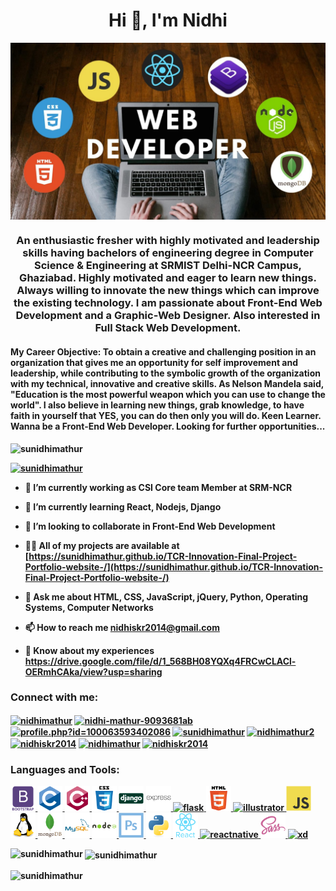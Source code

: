 <h1 align="center">Hi 👋, I'm Nidhi</h1>
<img src="Web dev.jpeg" align="center" alt="image">
<h3 align="center">An enthusiastic fresher with highly motivated and leadership skills having bachelors of engineering degree in Computer Science & Engineering at SRMIST Delhi-NCR Campus, Ghaziabad.
Highly motivated and eager to learn new things. Always willing to innovate the new things which can improve the existing technology.
I am passionate about Front-End Web Development and a Graphic-Web Designer. Also interested in Full Stack Web Development.</h3>

<h4><b>My Career Objective:<b>
To obtain a creative and challenging position in an organization that gives me an opportunity for self improvement and leadership, while contributing to the symbolic growth of the organization with my technical, innovative and creative skills.
As Nelson Mandela said, "Education is the most powerful weapon which you can use to change the world". I also believe in learning new things, grab knowledge, to have faith in yourself that YES, you can do then only you will do.
Keen Learner. Wanna be a Front-End Web Developer. Looking for further opportunities...</h4>

<p align="left"> <img src="https://komarev.com/ghpvc/?username=sunidhimathur&label=Profile%20views&color=0e75b6&style=flat" alt="sunidhimathur" /> </p>

<p align="left"> <a href="https://github.com/ryo-ma/github-profile-trophy"><img src="https://github-profile-trophy.vercel.app/?username=sunidhimathur" alt="sunidhimathur" /></a> </p>

- 🔭 I’m currently working as **CSI Core team Member at SRM-NCR**
  
- 🌱 I’m currently learning **React, Nodejs, Django**

- 👯 I’m looking to collaborate in **Front-End Web Development**
  
- 👨‍💻 All of my projects are available at [https://sunidhimathur.github.io/TCR-Innovation-Final-Project-Portfolio-website-/](https://sunidhimathur.github.io/TCR-Innovation-Final-Project-Portfolio-website-/)
  
- 💬 Ask me about **HTML, CSS, JavaScript, jQuery, Python, Operating Systems, Computer Networks**

- 📫 How to reach me **nidhiskr2014@gmail.com**

- 📄 Know about my experiences https://drive.google.com/file/d/1_568BH08YQXq4FRCwCLACl-OERmhCAka/view?usp=sharing

<h3 align="left">Connect with me:</h3>
<p align="left">
<a href="https://codepen.io/nidhimathur" target="blank"><img align="center" src="https://raw.githubusercontent.com/rahuldkjain/github-profile-readme-generator/master/src/images/icons/Social/codepen.svg" alt="nidhimathur" height="30" width="40" /></a>
<a href="https://linkedin.com/in/nidhi-mathur-9093681ab" target="blank"><img align="center" src="https://raw.githubusercontent.com/rahuldkjain/github-profile-readme-generator/master/src/images/icons/Social/linked-in-alt.svg" alt="nidhi-mathur-9093681ab" height="30" width="40" /></a>
<a href="https://fb.com/profile.php?id=100063593402086" target="blank"><img align="center" src="https://raw.githubusercontent.com/rahuldkjain/github-profile-readme-generator/master/src/images/icons/Social/facebook.svg" alt="profile.php?id=100063593402086" height="30" width="40" /></a>
<a href="https://instagram.com/sunidhimathur" target="blank"><img align="center" src="https://raw.githubusercontent.com/rahuldkjain/github-profile-readme-generator/master/src/images/icons/Social/instagram.svg" alt="sunidhimathur" height="30" width="40" /></a>
<a href="https://www.behance.net/nidhimathur2" target="blank"><img align="center" src="https://raw.githubusercontent.com/rahuldkjain/github-profile-readme-generator/master/src/images/icons/Social/behance.svg" alt="nidhimathur2" height="30" width="40" /></a>
<a href="https://www.hackerrank.com/nidhiskr2014" target="blank"><img align="center" src="https://raw.githubusercontent.com/rahuldkjain/github-profile-readme-generator/master/src/images/icons/Social/hackerrank.svg" alt="nidhiskr2014" height="30" width="40" /></a>
<a href="https://www.leetcode.com/nidhimathur" target="blank"><img align="center" src="https://raw.githubusercontent.com/rahuldkjain/github-profile-readme-generator/master/src/images/icons/Social/leet-code.svg" alt="nidhimathur" height="30" width="40" /></a>
<a href="https://auth.geeksforgeeks.org/user/nidhiskr2014" target="blank"><img align="center" src="https://raw.githubusercontent.com/rahuldkjain/github-profile-readme-generator/master/src/images/icons/Social/geeks-for-geeks.svg" alt="nidhiskr2014" height="30" width="40" /></a>
</p>

<h3 align="left">Languages and Tools:</h3>
<p align="left"> <a href="https://getbootstrap.com" target="_blank"> <img src="https://raw.githubusercontent.com/devicons/devicon/master/icons/bootstrap/bootstrap-plain-wordmark.svg" alt="bootstrap" width="40" height="40"/> </a> <a href="https://www.cprogramming.com/" target="_blank"> <img src="https://raw.githubusercontent.com/devicons/devicon/master/icons/c/c-original.svg" alt="c" width="40" height="40"/> </a> <a href="https://www.w3schools.com/cpp/" target="_blank"> <img src="https://raw.githubusercontent.com/devicons/devicon/master/icons/cplusplus/cplusplus-original.svg" alt="cplusplus" width="40" height="40"/> </a> <a href="https://www.w3schools.com/css/" target="_blank"> <img src="https://raw.githubusercontent.com/devicons/devicon/master/icons/css3/css3-original-wordmark.svg" alt="css3" width="40" height="40"/> </a> <a href="https://www.djangoproject.com/" target="_blank"> <img src="https://raw.githubusercontent.com/devicons/devicon/master/icons/django/django-original.svg" alt="django" width="40" height="40"/> </a> <a href="https://expressjs.com" target="_blank"> <img src="https://raw.githubusercontent.com/devicons/devicon/master/icons/express/express-original-wordmark.svg" alt="express" width="40" height="40"/> </a> <a href="https://flask.palletsprojects.com/" target="_blank"> <img src="https://www.vectorlogo.zone/logos/pocoo_flask/pocoo_flask-icon.svg" alt="flask" width="40" height="40"/> </a> <a href="https://www.w3.org/html/" target="_blank"> <img src="https://raw.githubusercontent.com/devicons/devicon/master/icons/html5/html5-original-wordmark.svg" alt="html5" width="40" height="40"/> </a> <a href="https://www.adobe.com/in/products/illustrator.html" target="_blank"> <img src="https://www.vectorlogo.zone/logos/adobe_illustrator/adobe_illustrator-icon.svg" alt="illustrator" width="40" height="40"/> </a> <a href="https://developer.mozilla.org/en-US/docs/Web/JavaScript" target="_blank"> <img src="https://raw.githubusercontent.com/devicons/devicon/master/icons/javascript/javascript-original.svg" alt="javascript" width="40" height="40"/> </a> <a href="https://www.linux.org/" target="_blank"> <img src="https://raw.githubusercontent.com/devicons/devicon/master/icons/linux/linux-original.svg" alt="linux" width="40" height="40"/> </a> <a href="https://www.mongodb.com/" target="_blank"> <img src="https://raw.githubusercontent.com/devicons/devicon/master/icons/mongodb/mongodb-original-wordmark.svg" alt="mongodb" width="40" height="40"/> </a> <a href="https://www.mysql.com/" target="_blank"> <img src="https://raw.githubusercontent.com/devicons/devicon/master/icons/mysql/mysql-original-wordmark.svg" alt="mysql" width="40" height="40"/> </a> <a href="https://nodejs.org" target="_blank"> <img src="https://raw.githubusercontent.com/devicons/devicon/master/icons/nodejs/nodejs-original-wordmark.svg" alt="nodejs" width="40" height="40"/> </a> <a href="https://www.photoshop.com/en" target="_blank"> <img src="https://raw.githubusercontent.com/devicons/devicon/master/icons/photoshop/photoshop-line.svg" alt="photoshop" width="40" height="40"/> </a> <a href="https://www.python.org" target="_blank"> <img src="https://raw.githubusercontent.com/devicons/devicon/master/icons/python/python-original.svg" alt="python" width="40" height="40"/> </a> <a href="https://reactjs.org/" target="_blank"> <img src="https://raw.githubusercontent.com/devicons/devicon/master/icons/react/react-original-wordmark.svg" alt="react" width="40" height="40"/> </a> <a href="https://reactnative.dev/" target="_blank"> <img src="https://reactnative.dev/img/header_logo.svg" alt="reactnative" width="40" height="40"/> </a> <a href="https://sass-lang.com" target="_blank"> <img src="https://raw.githubusercontent.com/devicons/devicon/master/icons/sass/sass-original.svg" alt="sass" width="40" height="40"/> </a> <a href="https://www.adobe.com/products/xd.html" target="_blank"> <img src="https://cdn.worldvectorlogo.com/logos/adobe-xd.svg" alt="xd" width="40" height="40"/> </a> </p>

<p><img align="left" src="https://github-readme-stats.vercel.app/api/top-langs?username=sunidhimathur&show_icons=true&locale=en&layout=compact" alt="sunidhimathur" /></p>

<p>&nbsp;<img align="center" src="https://github-readme-stats.vercel.app/api?username=sunidhimathur&show_icons=true&locale=en" alt="sunidhimathur" /></p>

<p><img align="center" src="https://github-readme-streak-stats.herokuapp.com/?user=sunidhimathur&" alt="sunidhimathur" /></p>
